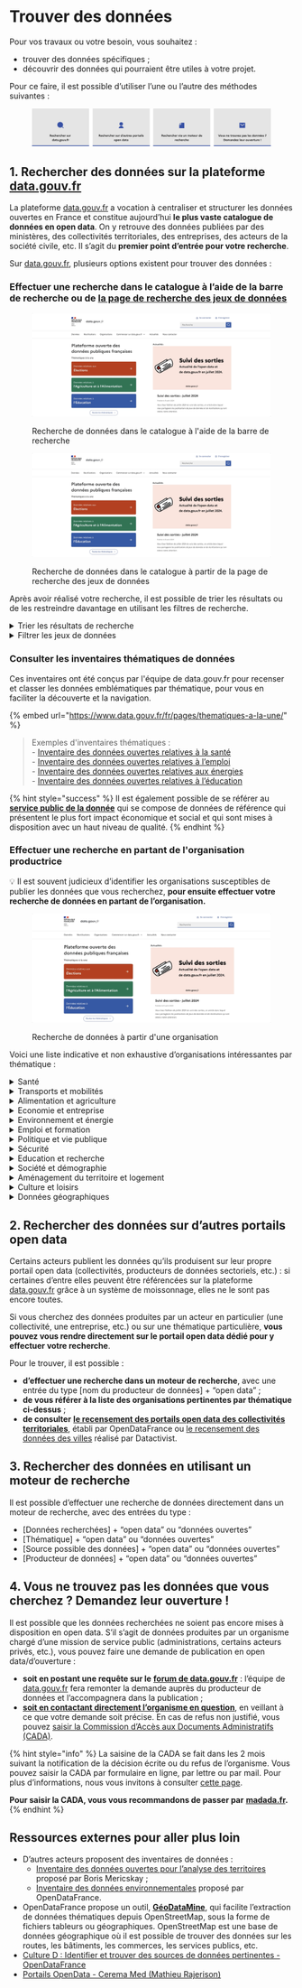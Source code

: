 # Trouver des données

Pour vos travaux ou votre besoin, vous souhaitez :

* trouver des données spécifiques ;
* découvrir des données qui pourraient être utiles à votre projet.

Pour ce faire, il est possible d’utiliser l’une ou l’autre des méthodes suivantes :&#x20;

<figure><img src="../../.gitbook/assets/Group 2880 (2).png" alt=""><figcaption></figcaption></figure>

## **1. Rechercher des données sur la plateforme** [**data.gouv.fr**](http://data.gouv.fr)

La plateforme [data.gouv.fr](http://data.gouv.fr) a vocation à centraliser et structurer les données ouvertes en France et constitue aujourd’hui **le plus vaste catalogue de données en open data**. On y retrouve des données publiées par des ministères, des collectivités territoriales, des entreprises, des acteurs de la société civile, etc. Il s’agit du **premier point d’entrée pour votre recherche**.

Sur [data.gouv.fr](http://data.gouv.fr), plusieurs options existent pour trouver des données :

### **Effectuer une recherche dans le catalogue à l’aide de la barre de recherche ou de** [**la page de recherche des jeux de données**](https://www.data.gouv.fr/fr/datasets/)

<figure><img src="../../.gitbook/assets/Sep-16-2024 14-04-20.gif" alt=""><figcaption><p>Recherche de données dans le catalogue à l'aide de la barre de recherche</p></figcaption></figure>

<figure><img src="../../.gitbook/assets/Sep-16-2024 14-07-21.gif" alt=""><figcaption><p>Recherche de données dans le catalogue à partir de la page de recherche des jeux de données</p></figcaption></figure>

Après avoir réalisé votre recherche, il est possible de trier les résultats ou de les restreindre davantage en utilisant les filtres de recherche.

<details>

<summary>Trier les résultats de recherche</summary>

Vous pouvez trier les résultats d’une recherche en utilisant le menu déroulant de tri, en fonction de plusieurs critères.

Par défaut, les tris sont effectués par ordre alphabétique quand il s’agit de textes et par ordre décroissant quand il s’agit de chiffres ou de dates. Pour effectuer un tri dans un ordre inverse, cliquez sur l’icône en forme de flèche qui pointe vers le bas, celle qui se trouve à droite du menu **Trier par**.

**Critères de tri**

* Pertinence : Trie les jeux par pertinence par rapport à la recherche
* Les plus récents : Affiche les jeux de données les plus récents d’abord
* Les plus anciens : Affiche les jeux de données les plus anciens d’abord
* Date de dernière modification : Affiche les jeux de données les plus récemment modifiés d’abord
* Favoris : Affiche en premier les jeux de données les plus suivis par des utilisateurs
* Réutilisations : Affiche d’abord les jeux de données qui ont fait l’objet du plus grand nombre de réutilisations

</details>

<details>

<summary>Filtrer les jeux de données</summary>

La page des résultats de recherche permet de filtrer les résultats affichés selon plusieurs critères.

**Filtres disponibles**

* Organisations : N’affiche que les jeux de données d’une organisation en particulier
* Mots-clefs : N’affiche que les jeux de données associés à un mot-clef en particulier
* Licences : N’affiche que les jeux de données publiés sous une certaine licence
* Schémas : N’affiche que les jeux de données publiés qui respectent un certain schéma de données
* Couverture temporelle : N’affiche que les jeux de données qui concernent une certaine période
* Couverture spatiale : N’affiche que les jeux de données qui couvrent une certaine zone géographique
* Granularité spatiale : N’affiche que les jeux de données qui présentent un certain niveau de détail géographique
* Formats : N’affiche que les jeux de données publiés dans un certain format

</details>

### **Consulter les inventaires thématiques de données**&#x20;

Ces inventaires ont été conçus par l'équipe de data.gouv.fr pour recenser et classer les données emblématiques par thématique, pour vous en faciliter la découverte et la navigation.

{% embed url="https://www.data.gouv.fr/fr/pages/thematiques-a-la-une/" %}

> Exemples d'inventaires thématiques : \
> \- [Inventaire des données ouvertes relatives à la santé](https://www.data.gouv.fr/fr/pages/donnees\_sante/)\
> \- [Inventaire des données ouvertes relatives à l’emploi](https://www.data.gouv.fr/fr/pages/donnees\_emploi/)\
> \- [Inventaire des données ouvertes relatives aux énergies](https://www.data.gouv.fr/fr/pages/donnees-energie/)\
> \- [Inventaire des données ouvertes relatives à l’éducation](https://www.data.gouv.fr/fr/pages/donnees\_education/)

{% hint style="success" %}
Il est également possible de se référer au [**service public de la donnée**](https://www.data.gouv.fr/fr/pages/spd/reference/) qui se compose de données de référence qui présentent le plus fort impact économique et social et qui sont mises à disposition avec un haut niveau de qualité.
{% endhint %}

### Effectuer une recherche en partant de l'organisation productrice

💡 Il est souvent judicieux d’identifier les organisations susceptibles de publier les données que vous recherchez, **pour ensuite effectuer votre recherche de données en partant de l’organisation.**

<figure><img src="../../.gitbook/assets/Sep-11-2024 11-16-23.gif" alt=""><figcaption><p>Recherche de données à partir d'une organisation</p></figcaption></figure>

Voici une liste indicative et non exhaustive d’organisations intéressantes par thématique : &#x20;

<details>

<summary>Santé</summary>

* Ministère des solidarités et de la santé
* Agence du numérique en santé
* Agence nationale d’appui à la performance des établissements de santé et médico-sociaux
* Agence nationale de sécurité du médicament et des produits de santé
* Caisse nationale de l’assurance maladie
* Caisse nationale des allocations familiales
* Etablissement français du sang
* Institut national de la santé et de la recherche médicale
* Santé publique France
* Haute Autorité de Santé

</details>

<details>

<summary>Transports et mobilités</summary>

* [transport.data.gouv.fr](https://transport.data.gouv.fr/)

</details>

<details>

<summary>Alimentation et agriculture</summary>

* Ministère de l’agriculture et de l’alimentation
* Agence nationale de sécurité sanitaire, de l’alimentation, de l’environnement et du travail
* Agence Bio
* France Agrimer
* Institut national de l’origine et de la qualité
* Office national des forêts
* Institut national de recherche pour l’agriculture, l’alimentation et l’environnement
* Open Food Facts
* Institut de l'information géographique et forestière (IGN)

</details>

<details>

<summary>Economie et entreprise</summary>

* Ministère de l’économie, des finances et de la souveraineté industrielle et numérique
* Institut national de la propriété industrielle
* INSEE

</details>

<details>

<summary>Environnement et énergie</summary>

* Ministère de la transition écologique
* CEA
* Institut de l'information géographique et forestière (IGN)
* Météo-France
* Museum national d’histoire naturelle
* Office français de la biodiversité
* Agence nationale pour la rénovation urbaine
* ADEME
* Eau (SANDRE, Hub’eau)
* Open Data Réseaux Energies
* Agence ORE

</details>

<details>

<summary>Emploi et formation</summary>

* Ministère du Travail
* France compétences
* France Travail
* URSSAF

</details>

<details>

<summary>Politique et vie publique</summary>

* Ministère de l’intérieur et des Outre-Mer
* Haute Transparence pour la Vie Publique

</details>

<details>

<summary>Sécurité</summary>

* Ministère de l'intérieur et des Outre-Mer

</details>

<details>

<summary>Education et recherche</summary>

* Ministère de l’éducation nationale
* Ministère de l'enseignement supérieur et de la recherche
* Onisep
* Agence nationale de la recherche

</details>

<details>

<summary>Société et démographie</summary>

* INSEE
* Institut national d’études démographiques
* Centre de recherche pour l’étude et l’observation des conditions de vie

</details>

<details>

<summary>Aménagement du territoire et logement</summary>

* Bureau de recherches géologiques et minières
* Cerema
* Centre scientifique et technique du bâtiment
* Agence nationale de l’habitat
* Institut de l'information géographique et forestière
* ADEME
* Agence nationale de la cohésion des territoires
* Caisse des dépôts et consignations
* Agence nationale pour la rénovation urbaine

</details>

<details>

<summary>Culture et loisirs</summary>

* Ministère de la culture
* Centre national du cinéma et de l’image animée
* Institut national de l’audiovisuel
* Centre des monuments nationaux

</details>

<details>

<summary>Données géographiques</summary>

* Institut de l'information géographique et forestière (IGN)
* OpenStreetMap

</details>

## **2. Rechercher des données sur d’autres portails open data**

Certains acteurs publient les données qu’ils produisent sur leur propre portail open data (collectivités, producteurs de données sectoriels, etc.) : si certaines d’entre elles peuvent être référencées sur la plateforme [data.gouv.fr](http://data.gouv.fr) grâce à un système de moissonnage, elles ne le sont pas encore toutes.

Si vous cherchez des données produites par un acteur en particulier (une collectivité, une entreprise, etc.) ou sur une thématique particulière, **vous pouvez vous rendre directement sur le portail open data dédié pour y effectuer votre recherche**.

Pour le trouver, il est possible :

* **d’effectuer une recherche dans un moteur de recherche**, avec une entrée du type \[nom du producteur de données] + “open data” ;
* **de vous référer à la liste des organisations pertinentes par thématique ci-dessus** ;
* **de consulter** [**le recensement des portails open data des collectivités territoriales**](https://airtable.com/app9U3bXnZmPm7Icd/shrKrV6KY7BlhHDx7/tblt8JGHVJnYRCSeA/viw769tfpzuEYQaQI), établi par OpenDataFrance ou [le recensement des données des villes](https://medium.com/datactivist/qui-a-ouvert-quoi-le-recensement-des-donn%C3%A9es-des-villes-est-maintenant-ouvert-b7f697135c1f) réalisé par Datactivist.

## **3. Rechercher des données en utilisant un moteur de recherche**

Il est possible d’effectuer une recherche de données directement dans un moteur de recherche, avec des entrées du type :

* \[Données recherchées] + “open data” ou “données ouvertes”
* \[Thématique] + “open data” ou “données ouvertes”
* \[Source possible des données] + “open data” ou “données ouvertes”
* \[Producteur de données] + “open data” ou “données ouvertes”

## **4. Vous ne trouvez pas les données que vous cherchez ? Demandez leur ouverture !**

Il est possible que les données recherchées ne soient pas encore mises à disposition en open data. S’il s’agit de données produites par un organisme chargé d’une mission de service public (administrations, certains acteurs privés, etc.), vous pouvez faire une demande de publication en open data/d’ouverture :

* **soit en postant une requête sur le** [**forum de data.gouv.fr**](https://forum.data.gouv.fr/) : l’équipe de [data.gouv.fr](http://data.gouv.fr) fera remonter la demande auprès du producteur de données et l’accompagnera dans la publication ;
* [**soit en contactant directement l’organisme en question**](https://lannuaire.service-public.fr/), en veillant à ce que votre demande soit précise. En cas de refus non justifié, vous pouvez [saisir la Commission d’Accès aux Documents Administratifs (CADA)](https://www.cada.fr/formulaire-de-saisine).

{% hint style="info" %}
La saisine de la CADA se fait dans les 2 mois suivant la notification de la décision écrite ou du refus de l’organisme. Vous pouvez saisir la CADA par formulaire en ligne, par lettre ou par mail. Pour plus d’informations, nous vous invitons à consulter [cette page](https://www.service-public.fr/particuliers/vosdroits/F2467).

**Pour saisir la CADA, vous vous recommandons de passer par** [**madada.fr**](http://madada.fr)**.**
{% endhint %}

## Ressources externes pour aller plus loin

* D’autres acteurs proposent des inventaires de données :
  * [Inventaire des données ouvertes pour l’analyse des territoires](https://hackmd.io/@hOaFaD2DS4WcOzNXU6j7vg/SJwpLFT4B) proposé par Boris Mericskay ;
  * [Inventaire des données environnementales](https://opendatafrance.gitbook.io/la-donnee-verte/2-outils-et-productions/2.1-inventaire-de-bases-de-donnees-environnementales) proposé par OpenDataFrance.
* OpenDataFrance propose un outil, [**GéoDataMine**](https://geodatamine.fr/), qui facilite l’extraction de données thématiques depuis OpenStreetMap, sous la forme de fichiers tableurs ou géographiques. OpenStreetMap est une base de données géographique où il est possible de trouver des données sur les routes, les bâtiments, les commerces, les services publics, etc.
* [Culture D : Identifier et trouver des sources de données pertinentes - OpenDataFrance](https://opendatafrance.gitbook.io/culture-d-parcours-dacculturation-aux-donnees/culture-d-le-parcours-dacculturation/sequence-8)
* [Portails OpenData - Cerema Med (Mathieu Rajerison)](https://datagistips.github.io/cours-data-ente/presentations/session1/session1\_3\_portails.html#1)

